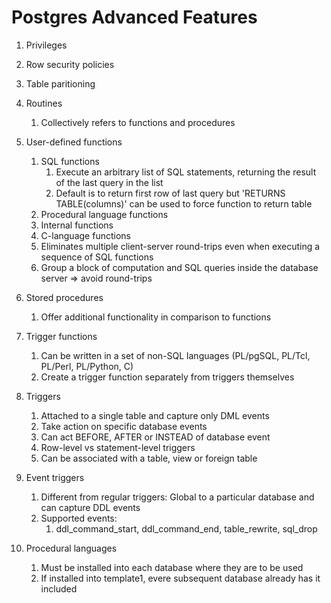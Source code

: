 # Postgres Advanced Features

1. Privileges
1. Row security policies
1. Table paritioning

1. Routines
   1. Collectively refers to functions and procedures

1. User-defined functions
   1. SQL functions
      1. Execute an arbitrary list of SQL statements, returning the result of the last query in the list
      1. Default is to return first row of last query but 'RETURNS TABLE(columns)' can be used to force function to return table
   1. Procedural language functions
   1. Internal functions
   1. C-language functions
   1. Eliminates multiple client-server round-trips even when executing a sequence of SQL functions
   1. Group a block of computation and SQL queries inside the database server => avoid round-trips

1. Stored procedures
   1. Offer additional functionality in comparison to functions

1. Trigger functions
   1. Can be written in a set of non-SQL languages (PL/pgSQL, PL/Tcl, PL/Perl, PL/Python, C)
   1. Create a trigger function separately from triggers themselves

1. Triggers
   1. Attached to a single table and capture only DML events
   1. Take action on specific database events
   1. Can act BEFORE, AFTER or INSTEAD of database event
   1. Row-level vs statement-level triggers
   1. Can be associated with a table, view or foreign table

1. Event triggers
   1. Different from regular triggers: Global to a particular database and can capture DDL events
   1. Supported events:
      1. ddl_command_start, ddl_command_end, table_rewrite, sql_drop

1. Procedural languages
   1. Must be installed into each database where they are to be used
   1. If installed into template1, evere subsequent database already has it included

